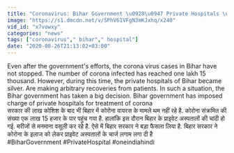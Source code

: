 ```yaml
---
title: "Coronavirus: Bihar Government \u0928\u0947 Private Hospitals \u092e\u0947\u0902 \u0907\u0932\u093e\u091c \u0915\u0947 \u0932\u093f\u090f \u0924\u092f \u0915\u0940 \u0930\u0947\u091f \u0935\u0928\u0907\u0902\u0921\u093f\u092f\u093e \u0939\u093f\u0902\u0926\u0940"
image: "https://s1.dmcdn.net/v/SPhV61VFgN3mKJxhq/x240"
vid_id: "x7vowxy"
categories: "news"
tags: ["coronavirus"," bihar"," hospital"]
date: "2020-08-26T21:13:02+03:00"
---
```

Even after the government's efforts, the corona virus cases in Bihar have not stopped. The number of corona infected has reached one lakh 15 thousand. However, during this time, the private hospitals of Bihar became silver. Are making arbitrary recoveries from patients. In such a situation, the Bihar government has taken a big decision. Bihar government has imposed charge of private hospitals for treatment of corona    <br>सरकार की लाख कोशिश के बाद भी बिहार में कोरोना वायरस के मामले थम नहीं रहे है. कोरोना संक्रमित की संख्या एक लाख 15 हजार के पार पहुंच गया है. हालांकि इस दौरान बिहार के प्राइवेट अस्पतालों की चांदी हो गई. मरीजों से मनमाना वसूली कर रहे है. ऐसे में बिहार सरकार ने बड़ा फैसला लिया है. बिहार सरकार ने कोरोना के इलाज को लेकर प्राइवेट अस्पतालों के चार्ज लगाम लगा दी है    <br>#BiharGovernment #PrivateHospital #oneindiahindi
